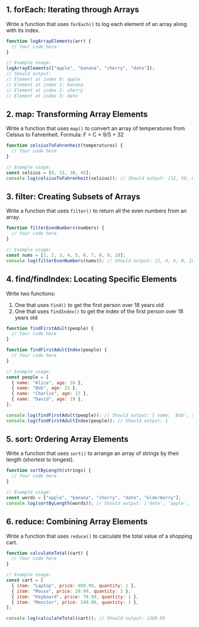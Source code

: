 ## 1. forEach: Iterating through Arrays

Write a function that uses `forEach()` to log each element of an array along with its index.

```javascript
function logArrayElements(arr) {
  // Your code here
}

// Example usage:
logArrayElements(["apple", "banana", "cherry", "date"]);
// Should output:
// Element at index 0: apple
// Element at index 1: banana
// Element at index 2: cherry
// Element at index 3: date
```

## 2. map: Transforming Array Elements

Write a function that uses `map()` to convert an array of temperatures from Celsius to Fahrenheit.
Formula: F = C × 9/5 + 32

```javascript
function celsiusToFahrenheit(temperatures) {
  // Your code here
}

// Example usage:
const celsius = [0, 15, 30, 45];
console.log(celsiusToFahrenheit(celsius)); // Should output: [32, 59, 86, 113]
```

## 3. filter: Creating Subsets of Arrays

Write a function that uses `filter()` to return all the even numbers from an array.

```javascript
function filterEvenNumbers(numbers) {
  // Your code here
}

// Example usage:
const nums = [1, 2, 3, 4, 5, 6, 7, 8, 9, 10];
console.log(filterEvenNumbers(nums)); // Should output: [2, 4, 6, 8, 10]
```

## 4. find/findIndex: Locating Specific Elements

Write two functions:

1. One that uses `find()` to get the first person over 18 years old
2. One that uses `findIndex()` to get the index of the first person over 18 years old

```javascript
function findFirstAdult(people) {
  // Your code here
}

function findFirstAdultIndex(people) {
  // Your code here
}

// Example usage:
const people = [
  { name: "Alice", age: 16 },
  { name: "Bob", age: 21 },
  { name: "Charlie", age: 17 },
  { name: "David", age: 19 },
];

console.log(findFirstAdult(people)); // Should output: { name: 'Bob', age: 21 }
console.log(findFirstAdultIndex(people)); // Should output: 1
```

## 5. sort: Ordering Array Elements

Write a function that uses `sort()` to arrange an array of strings by their length (shortest to longest).

```javascript
function sortByLength(strings) {
  // Your code here
}

// Example usage:
const words = ["apple", "banana", "cherry", "date", "elderberry"];
console.log(sortByLength(words)); // Should output: ['date', 'apple', 'cherry', 'banana', 'elderberry']
```

## 6. reduce: Combining Array Elements

Write a function that uses `reduce()` to calculate the total value of a shopping cart.

```javascript
function calculateTotal(cart) {
  // Your code here
}

// Example usage:
const cart = [
  { item: "Laptop", price: 999.99, quantity: 1 },
  { item: "Mouse", price: 29.99, quantity: 2 },
  { item: "Keyboard", price: 79.99, quantity: 1 },
  { item: "Monitor", price: 249.99, quantity: 1 },
];

console.log(calculateTotal(cart)); // Should output: 1389.95
```
